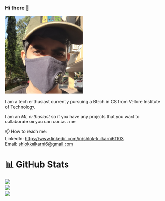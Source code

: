 ### Hi there 👋  

<img alt="My photo" src="https://github.com/Sckarge/Sckarge/blob/b06baeadb5f7f0ab95410f775036071089d56786/IMG_20211205_024725_861.jpg" width="50%">

I am a tech enthusiast currently pursuing a Btech in CS from Vellore Institute of Technology.  

I am an *ML enthusiast* so if you have any projects that you want to collaborate on you can contact me

📫 How to reach me:  
LinkedIn: https://www.linkedin.com/in/shlok-kulkarni61103  
Email: shlokkulkarni6@gmail.com  

# 📊 GitHub Stats
![](https://github-readme-stats.vercel.app/api?username=Sckarge&theme=dark&hide_border=false&include_all_commits=true&count_private=true)<br/>
![](https://github-readme-streak-stats.herokuapp.com/?user=Sckarge&theme=dark&hide_border=false)<br/>
![](https://github-readme-stats.vercel.app/api/top-langs/?username=Sckarge&theme=dark&hide_border=false&include_all_commits=true&count_private=true&layout=compact)
<!--
**Sckarge/Sckarge** is a ✨ _special_ ✨ repository because its `README.md` (this file) appears on your GitHub profile.

Here are some ideas to get you started:

- 🔭 I’m currently working on ...
- 🌱 I’m currently learning ...
- 👯 I’m looking to collaborate on ...
- 🤔 I’m looking for help with ...
- 💬 Ask me about ...
📫 How to reach me:
LinkedIn https://www.linkedin.com/in/shlok-kulkarni61103
- 😄 Pronouns: ...
- ⚡ Fun fact: ...
-->

